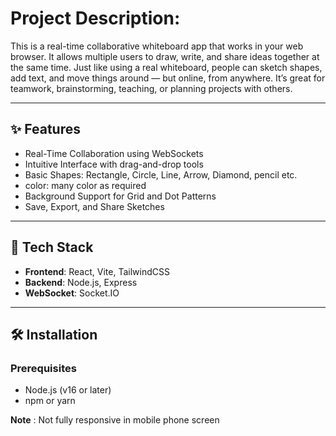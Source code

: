 # Project Description:

This is a real-time collaborative whiteboard app that works in your web browser. It allows multiple users to draw, write, and share ideas together at the same time. Just like using a real whiteboard, people can sketch shapes, add text, and move things around — but online, from anywhere. It’s great for teamwork, brainstorming, teaching, or planning projects with others.


---

## ✨ Features

-  Real-Time Collaboration using WebSockets
-  Intuitive Interface with drag-and-drop tools
-  Basic Shapes: Rectangle, Circle, Line, Arrow, Diamond, pencil etc.
-  color: many color as required
-  Background Support for Grid and Dot Patterns
-  Save, Export, and Share Sketches

---

## 🚀 Tech Stack

- **Frontend**: React, Vite, TailwindCSS
- **Backend**: Node.js, Express
- **WebSocket**: Socket.IO
  

---

## 🛠️ Installation

### Prerequisites

- Node.js (v16 or later)
- npm or yarn

**Note** : Not fully responsive in mobile phone screen

